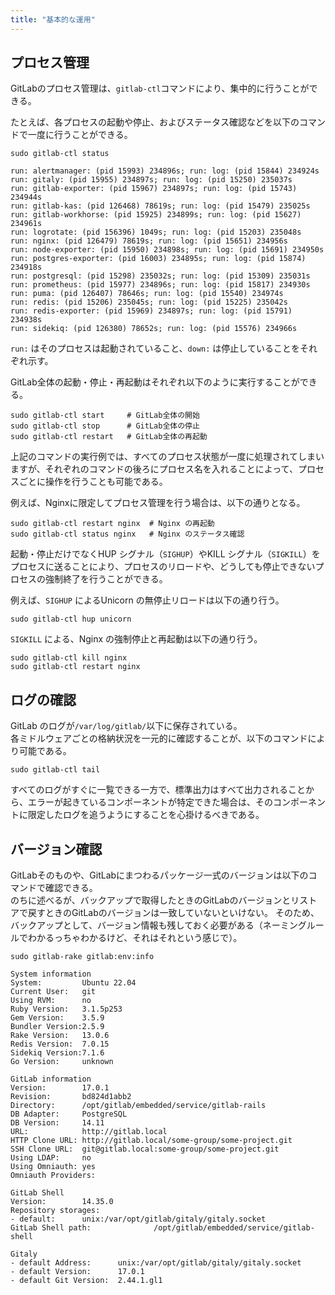 ```yaml
---
title: "基本的な運用"
---
```


## プロセス管理

GitLabのプロセス管理は、`gitlab-ctl`コマンドにより、集中的に行うことができる。

たとえば、各プロセスの起動や停止、およびステータス確認などを以下のコマンドで一度に行うことができる。

```bash:terminal
sudo gitlab-ctl status
```

```
run: alertmanager: (pid 15993) 234896s; run: log: (pid 15844) 234924s
run: gitaly: (pid 15955) 234897s; run: log: (pid 15250) 235037s
run: gitlab-exporter: (pid 15967) 234897s; run: log: (pid 15743) 234944s
run: gitlab-kas: (pid 126468) 78619s; run: log: (pid 15479) 235025s
run: gitlab-workhorse: (pid 15925) 234899s; run: log: (pid 15627) 234961s
run: logrotate: (pid 156396) 1049s; run: log: (pid 15203) 235048s
run: nginx: (pid 126479) 78619s; run: log: (pid 15651) 234956s
run: node-exporter: (pid 15950) 234898s; run: log: (pid 15691) 234950s
run: postgres-exporter: (pid 16003) 234895s; run: log: (pid 15874) 234918s
run: postgresql: (pid 15298) 235032s; run: log: (pid 15309) 235031s
run: prometheus: (pid 15977) 234896s; run: log: (pid 15817) 234930s
run: puma: (pid 126407) 78646s; run: log: (pid 15540) 234974s
run: redis: (pid 15206) 235045s; run: log: (pid 15225) 235042s
run: redis-exporter: (pid 15969) 234897s; run: log: (pid 15791) 234938s
run: sidekiq: (pid 126380) 78652s; run: log: (pid 15576) 234966s
```

`run:` はそのプロセスは起動されていること、`down:` は停止していることをそれぞれ示す。

GitLab全体の起動・停止・再起動はそれぞれ以下のように実行することができる。

```bash:terminal
sudo gitlab-ctl start     # GitLab全体の開始
sudo gitlab-ctl stop      # GitLab全体の停止
sudo gitlab-ctl restart   # GitLab全体の再起動
```

上記のコマンドの実行例では、すべてのプロセス状態が一度に処理されてしまいますが、それぞれのコマンドの後ろにプロセス名を入れることによって、プロセスごとに操作を行うことも可能である。

例えば、Nginxに限定してプロセス管理を行う場合は、以下の通りとなる。

```bash:terminal
sudo gitlab-ctl restart nginx  # Nginx の再起動
sudo gitlab-ctl status nginx   # Nginx のステータス確認
```

起動・停止だけでなくHUP シグナル（`SIGHUP`）やKILL シグナル（`SIGKILL`）をプロセスに送ることにより、プロセスのリロードや、どうしても停止できないプロセスの強制終了を行うことができる。

例えば、`SIGHUP` によるUnicorn の無停止リロードは以下の通り行う。

```bash:terminal
sudo gitlab-ctl hup unicorn
```

`SIGKILL` による、Nginx の強制停止と再起動は以下の通り行う。

```bash:terminal
sudo gitlab-ctl kill nginx
sudo gitlab-ctl restart nginx
```

## ログの確認

GitLab のログが`/var/log/gitlab/`以下に保存されている。  
各ミドルウェアごとの格納状況を一元的に確認することが、以下のコマンドにより可能である。

```bash:terminal
sudo gitlab-ctl tail
```

すべてのログがすぐに一覧できる一方で、標準出力はすべて出力されることから、エラーが起きているコンポーネントが特定できた場合は、そのコンポーネントに限定したログを追うようにすることを心掛けるべきである。


## バージョン確認

GitLabそのものや、GitLabにまつわるパッケージ一式のバージョンは以下のコマンドで確認できる。  
のちに述べるが、バックアップで取得したときのGitLabのバージョンとリストアで戻すときのGitLabのバージョンは一致していないといけない。
そのため、バックアップとして、バージョン情報も残しておく必要がある（ネーミングルールでわかるっちゃわかるけど、それはそれという感じで）。

```bash:terminal
sudo gitlab-rake gitlab:env:info
```

```
System information
System:         Ubuntu 22.04
Current User:   git
Using RVM:      no
Ruby Version:   3.1.5p253
Gem Version:    3.5.9
Bundler Version:2.5.9
Rake Version:   13.0.6
Redis Version:  7.0.15
Sidekiq Version:7.1.6
Go Version:     unknown

GitLab information
Version:        17.0.1
Revision:       bd824d1abb2
Directory:      /opt/gitlab/embedded/service/gitlab-rails
DB Adapter:     PostgreSQL
DB Version:     14.11
URL:            http://gitlab.local
HTTP Clone URL: http://gitlab.local/some-group/some-project.git
SSH Clone URL:  git@gitlab.local:some-group/some-project.git
Using LDAP:     no
Using Omniauth: yes
Omniauth Providers:

GitLab Shell
Version:        14.35.0
Repository storages:
- default:      unix:/var/opt/gitlab/gitaly/gitaly.socket
GitLab Shell path:              /opt/gitlab/embedded/service/gitlab-shell

Gitaly
- default Address:      unix:/var/opt/gitlab/gitaly/gitaly.socket
- default Version:      17.0.1
- default Git Version:  2.44.1.gl1
```
